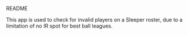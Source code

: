 README

This app is used to check for invalid players on a Sleeper roster, due to a limitation of no IR spot for best ball leagues.
